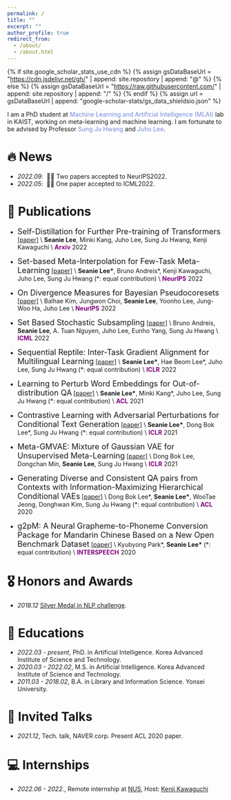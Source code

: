 ```yaml
---
permalink: /
title: ""
excerpt: ""
author_profile: true
redirect_from: 
  - /about/
  - /about.html
---
```


{% if site.google_scholar_stats_use_cdn %}
{% assign gsDataBaseUrl = "https://cdn.jsdelivr.net/gh/" | append: site.repository | append: "@" %}
{% else %}
{% assign gsDataBaseUrl = "https://raw.githubusercontent.com/" | append: site.repository | append: "/" %}
{% endif %}
{% assign url = gsDataBaseUrl | append: "google-scholar-stats/gs_data_shieldsio.json" %}

<span class='anchor' id='about-me'></span>

I am a PhD student at <a href="https://www.mlai-kaist.com/" style="color: #7289da; text-decoration: none;">Machine Learning and Artificial Intelligence (MLAI)</a> lab in KAIST, working on meta-learning and machine learning. I am fortunate to be advised by Professor <a href="http://www.sungjuhwang.com/" style="color: #7289da; text-decoration: none;">Sung Ju Hwang</a> and <a href="https://juho-lee.github.io/" style="color: #7289da; text-decoration: none;">Juho Lee</a>. 




# 🔥 News 
- *2022.09*: &nbsp;🎉🎉 Two papers accepted to NeurIPS2022. 
- *2022.05*: &nbsp;🎉🎉 One paper accepted to ICML2022. 
<!-- - *2022.02*: &nbsp;🎉🎉 Lorem ipsum dolor sit amet, consectetur adipiscing elit. Vivamus ornare aliquet ipsum, ac tempus justo dapibus sit amet.  -->

# 📝 Publications 

- <font size="4">Self-Distillation for Further Pre-training of Transformers</font>
[[paper]](https://arxiv.org/) \\
 **Seanie Lee**, Minki Kang,  Juho Lee, Sung Ju Hwang, Kenji Kawaguchi  \\
<span style="color:purple">**Arxiv**</span> 2022

- <font size="4">Set-based Meta-Interpolation for Few-Task Meta-Learning</font>
[[paper]](https://arxiv.org/abs/2205.09990) \\
 **Seanie Lee\***, Bruno Andreis\*, Kenji Kawaguchi, Juho Lee, Sung Ju Hwang (\*: equal contribution) \\
<span style="color:purple">**NeurIPS**</span> 2022


- <font size="4">On Divergence Measures for Bayesian Pseudocoresets</font>
[[paper]](https://nips.cc/Conferences/2022/Schedule?showEvent=54418) \\
 Balhae Kim, Jungwon Choi, **Seanie Lee**, Yoonho Lee, Jung-Woo Ha, Juho Lee \\
<span style="color:purple">**NeurIPS**</span> 2022


- <font size="4">Set Based Stochastic Subsampling</font>
[[paper]](https://arxiv.org/abs/2006.14222) \\
Bruno Andreis, **Seanie Lee**, A. Tuan Nguyen, Juho Lee, Eunho Yang, Sung Ju Hwang \\
<span style="color:purple">**ICML**</span> 2022

- <font size="4">Sequential Reptile: Inter-Task Gradient Alignment for Multilingual Learning</font>
[[paper]](https://openreview.net/forum?id=ivQruZvXxtz) \\
**Seanie Lee\***, Hae Beom Lee\*, Juho Lee, Sung Ju Hwang (\*: equal contribution) \\
<span style="color:purple">**ICLR**</span> 2022

- <font size="4">Learning to Perturb Word Embeddings for Out-of-distribution QA</font>
[[paper]](https://aclanthology.org/2021.acl-long.434/) \\
**Seanie Lee\***, Minki Kang\*, Juho Lee, Sung Ju Hwang (\*: equal contribution) \\
<span style="color:purple">**ACL**</span> 2021

- <font size="4">Contrastive Learning with Adversarial Perturbations for Conditional Text Generation</font>
[[paper]](https://openreview.net/forum?id=Wga_hrCa3P3) \\
**Seanie Lee\***, Dong Bok Lee\*, Sung Ju Hwang (\*: equal contribution) \\
<span style="color:purple">**ICLR**</span> 2021


- <font size="4">Meta-GMVAE: Mixture of Gaussian VAE for Unsupervised Meta-Learning</font>
[[paper]](https://openreview.net/forum?id=wS0UFjsNYjn) \\
Dong Bok Lee, Dongchan Min, **Seanie Lee**, Sung Ju Hwang \\
<span style="color:purple">**ICLR**</span> 2021


- <font size="4">Generating Diverse and Consistent QA pairs from Contexts with Information-Maximizing Hierarchical Conditional VAEs</font>
[[paper]](https://aclanthology.org/2020.acl-main.20/) \\
 Dong Bok Lee\*, **Seanie Lee\***, WooTae Jeong, Donghwan Kim, Sung Ju Hwang (\*: equal contribution) \\
<span style="color:purple">**ACL**</span> 2020


- <font size="4">g2pM: A Neural Grapheme-to-Phoneme Conversion Package for Mandarin Chinese Based on a New Open Benchmark Dataset</font>
[[paper]](https://www.isca-speech.org/archive_v0/Interspeech_2020/pdfs/1094.pdf) \\
Kyubyong Park\*, **Seanie Lee\*** (\*: equal contribution) \\
<span style="color:purple">**INTERSPEECH**</span> 2020




# 🎖 Honors and Awards
- *2018.12* [Silver Medal in NLP challenge](https://github.com/monologg/naver-nlp-challenge-2018).
<!-- - *2021.09* Lorem ipsum dolor sit amet, consectetur adipiscing elit. Vivamus ornare aliquet ipsum, ac tempus justo dapibus sit amet.  -->

# 📖 Educations
- *2022.03 - present*, PhD. in Artificial Intelligence. Korea Advanced Institute of Science and Technology.
- *2020.03 - 2022.02*, M.S. in Artificial Intelligence. Korea Advanced Institute of Science and Technology.
- *2011.03 - 2018.02*, B.A. in Library and Information Science. Yonsei University.
<!-- - *2008.03 - 2011.02*, Hanyoung Foreign Language High School. -->

# 💬 Invited Talks
- *2021.12*, Tech. talk, NAVER corp. Present ACL 2020 paper. 
<!-- - *2021.03*, Lorem ipsum dolor sit amet, consectetur adipiscing elit. Vivamus ornare aliquet ipsum, ac tempus justo dapibus sit amet.  \| [\[video\]](https://github.com/) -->

# 💻 Internships
- *2022.06 - 2022.*, Remote internship at [NUS](https://ml.comp.nus.edu.sg/), Host: [Kenji Kawaguchi](https://ml.comp.nus.edu.sg/kawaguchi)
